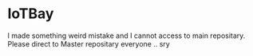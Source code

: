 # IoTBay
I made something weird mistake and I cannot access to main repositary. Please direct to Master repositary everyone .. sry